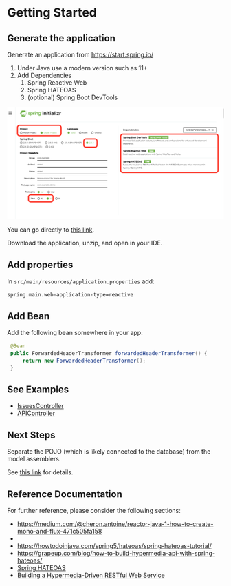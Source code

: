 # Getting Started

## Generate the application

Generate an application from https://start.spring.io/

1. Under Java use a modern version such as 11+
1. Add Dependencies
    1. Spring Reactive Web
    1. Spring HATEOAS
    1. (optional) Spring Boot DevTools

![](./img/start.spring.io.png)

You can go directly to [this link](https://start.spring.io/#!type=gradle-project&language=java&platformVersion=2.5.3.RELEASE&packaging=jar&jvmVersion=11&groupId=com.example&artifactId=demo&name=demo&description=Demo%20project%20for%20Spring%20Boot&packageName=com.example.demo&dependencies=devtools,webflux,hateoas).

Download the application, unzip, and open in your IDE.

## Add properties

In `src/main/resources/application.properties` add:

```
spring.main.web-application-type=reactive
```

## Add Bean

Add the following bean somewhere in your app:

```java
 @Bean
 public ForwardedHeaderTransformer forwardedHeaderTransformer() {
     return new ForwardedHeaderTransformer();
 }
```

## See Examples

- [IssuesController](src/main/java/io/upslope/hypermedia/issues/IssuesController.java)
- [APIController](src/main/java/io/upslope/hypermedia/APIController.java)

## Next Steps

Separate the POJO (which is likely connected to the database) from the model assemblers.

See [this link](https://howtodoinjava.com/spring5/hateoas/spring-hateoas-tutorial/) for details.


## Reference Documentation

For further reference, please consider the following sections:

* https://medium.com/@cheron.antoine/reactor-java-1-how-to-create-mono-and-flux-471c505fa158
* 
* https://howtodoinjava.com/spring5/hateoas/spring-hateoas-tutorial/
* https://grapeup.com/blog/how-to-build-hypermedia-api-with-spring-hateoas/
* [Spring HATEOAS](https://docs.spring.io/spring-boot/docs/2.5.3/reference/htmlsingle/#boot-features-spring-hateoas)
* [Building a Hypermedia-Driven RESTful Web Service](https://spring.io/guides/gs/rest-hateoas/)

